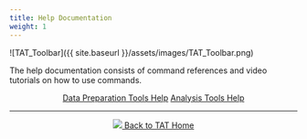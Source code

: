 ```yaml
---
title: Help Documentation
weight: 1
---
```


![TAT_Toolbar]({{ site.baseurl }}/assets/images/TAT_Toolbar.png)

The help documentation consists of command references and video tutorials on how to use commands.



<div align="center">
	<a class="hollow button" href="{{ site.baseurl }}/Help/Data_Preparation/"><i class="fa fa-info-circle"></i> Data Preparation Tools Help</a> 
	<a class="hollow button" href="{{ site.baseurl }}/Help/Analysis/"><i class="fa fa-info-circle"></i> Analysis Tools Help </a> 
</div>

------
<div align="center">
	<a class="hollow button" href="{{ site.baseurl }}/"><img src="{{ site.baseurl }}/assets/images/Tatty.png">  Back to TAT Home </a>  
</div>
